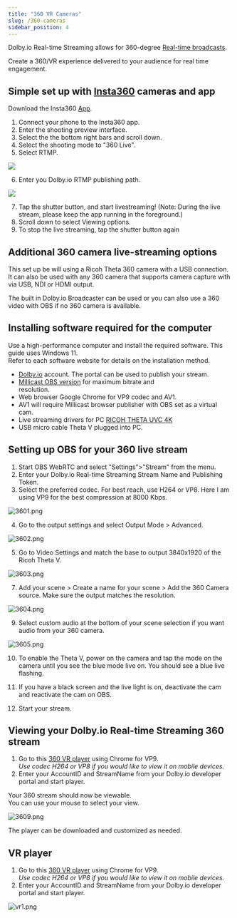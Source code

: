 ```yaml
---
title: "360 VR Cameras"
slug: /360-cameras
sidebar_position: 4
---
```

Dolby.io Real-time Streaming allows for 360-degree [Real-time broadcasts](https://dolby.io/products/real-time-streaming/). 

Create a 360/VR experience delivered to your audience for real time engagement.

## Simple set up with [Insta360](https://www.insta360.com/) cameras and app

Download the Insta360 [App](https://www.insta360.com/download/hot-download).

1. Connect your phone to the Insta360 app.
2. Enter the shooting preview interface. 
3. Select the the bottom right bars and scroll down.
4. Select the shooting mode to "360 Live".
5. Select RTMP.

![](../assets/img/insta360.png)

6. Enter you Dolby.io RTMP publishing path.

![](../assets/img/insta360rtmp.png)

7. Tap the shutter button, and start livestreaming! (Note: During the live stream, please keep the app running in the foreground.)
8. Scroll down to select Viewing options.
9. To stop the live streaming, tap the shutter button again

## Additional 360 camera live-streaming options

This set up be will using a Ricoh Theta 360 camera with a USB connection. It can also be used with any 360 camera that supports camera capture with via USB, NDI or HDMI output. 

The built in Dolby.io Broadcaster can be used or you can also use a 360 video with OBS if no 360 camera is available.

## Installing software required for the computer

Use a high-performance computer and install the required software. This guide uses Windows 11.  
Refer to each software website for details on the installation method.

- [Dolby.io](https://dolby.io) account. The portal can be used to publish your stream.
- [Millicast OBS version](https://github.com/CoSMoSoftware/OBS-studio-webrtc/releases) for maximum bitrate and  
   resolution.
- Web browser Google Chrome for VP9 codec and AV1. 
- AV1 will require Millicast browser publisher with OBS set as a virtual cam. 
- Live streaming drivers for PC [RICOH THETA UVC 4K](https://topics.theta360.com/uk/faq/c_06_v/304_1/)                   
- USB micro cable Theta V plugged into PC. 

## Setting up OBS for your 360 live stream

1. Start OBS WebRTC and select "Settings">"Stream" from the menu.
2. Enter your Dolby.io Real-time Streaming Stream Name and Publishing Token.
3. Select the preferred codec. For best reach, use H264 or VP8. Here I am using VP9 for the best compression at 8000 Kbps.

![](https://files.readme.io/2721a04-3601.png "3601.png")

4. Go to the output settings and select Output Mode > Advanced.

![](https://files.readme.io/66cd58f-3602.png "3602.png")

5. Go to Video Settings and match the base to output 3840x1920 of the Ricoh Theta V.

![](https://files.readme.io/c71ee45-3603.png "3603.png")

7. Add your scene > Create a name for your scene > Add the 360 Camera source. Make sure the output matches the resolution.

![](https://files.readme.io/8e6c839-3604.png "3604.png")

9. Select custom audio at the bottom of your scene selection if you want audio from your 360 camera.

![](https://files.readme.io/4efff43-3605.png "3605.png")

10. To enable the Theta V, power on the camera and tap the mode on the camera until you see the blue mode live on. You should see a blue live flashing.

11. If you have a black screen and the live light is on, deactivate the cam and reactivate the cam on OBS.

12. Start your stream. 

## Viewing your Dolby.io Real-time Streaming 360 stream

1. Go to this [360 VR player](https://rnkvogel.github.io/dolby360-VR/) using Chrome for VP9.  
   _Use codec H264 or VP8 if you would like to view it on mobile devices._
2. Enter your AccountID and StreamName from your Dolby.io developer portal and start player.

 Your 360 stream should now be viewable.  
 You can use your mouse to select your view. 

![](https://files.readme.io/54d84fc-3609.png "3609.png")

The player can be downloaded and customized as needed. 

## VR player

1. Go to this [360 VR player](https://rnkvogel.github.io/dolby360-VR/) using Chrome for VP9.  
   _Use codec H264 or VP8 if you would like to view it on mobile devices._
2. Enter your AccountID and StreamName from your Dolby.io developer portal and start player.

![](https://files.readme.io/54e32f3-vr1.png "vr1.png")
